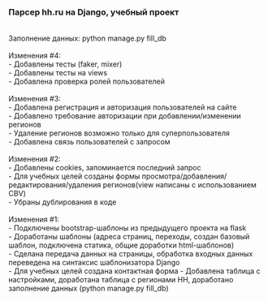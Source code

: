 ### Парсер hh.ru на Django, учебный проект
<br>
Заполнение данных: python manage.py fill_db<br>
<br>
Изменения #4:<br>
- Добавлены тесты (faker, mixer)<br>
- Добавлены тесты на views<br>
- Добавлена проверка ролей пользователей<br>
<br>
Изменения #3:<br>
- Добавлена регистрация и авторизация пользователей на сайте<br>
- Добавлено требование авторизации при добавлении/изменении регионов<br>
- Удаление регионов возможно только для суперпользователя<br>
- Добавлена связь пользователей с запросом<br>
<br>
Изменения #2:<br>
- Добавлены cookies, запоминается последний запрос<br>
- Для учебных целей созданы формы просмотра/добавления/редактирования/удаления регионов(view написаны с использованием CBV)<br>
- Убраны дублирования в коде<br>
<br>
Изменения #1:<br>
- Подключены bootstrap-шаблоны из предыдущего проекта на flask<br>
- Доработаны шаблоны (адреса страниц, переходы, создан базовый шаблон, подключена статика, общие доработки html-шаблонов)<br>
- Сделана передача данных на страницы, обработка входных данных переведена на синтаксис шаблонизатора Django<br>
- Для учебных целей создана контактная форма
- Добавлена таблица с настройками, доработана таблица с регионами HH, доработано заполнение данных (python manage.py fill_db)<br>
